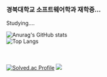 ### 경북대학교 소프트웨어학과 재학중... ###

<!--
**IanToo2/IanToo2** is a ✨ _special_ ✨ repository because its `README.md` (this file) appears on your GitHub profile.

Here are some ideas to get you started:

- 🔭 I’m currently working on ...
- 🌱 I’m currently learning ...
- 👯 I’m looking to collaborate on ...
- 🤔 I’m looking for help with ...
- 💬 Ask me about ...
- 📫 How to reach me: ...
- 😄 Pronouns: ...
- ⚡ Fun fact: ...
-->

Studying....

![Anurag's GitHub stats](https://github-readme-stats.vercel.app/api?username=IanToo2&show_icons=true&theme=tokyonight)<br>
![Top Langs](https://github-readme-stats.vercel.app/api/top-langs/?username=IanToo2&layout=compact&theme=gruvbox)<br>
<br><br><br>
[![Solved.ac Profile](http://mazassumnida.wtf/api/generate_badge?boj=rlawjddla0203)](https://solved.ac/rlawjddla0203)
<img src="http://mazandi.herokuapp.com/api?handle=rlawjddla0203&theme=warm"/><br>
<br><br><br>
